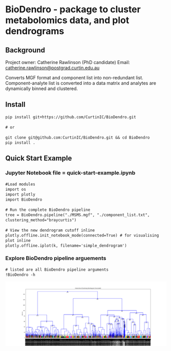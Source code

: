 # BioDendro - package to cluster metabolomics data, and plot dendrograms

## Background
Project owner: Catherine Rawlinson (PhD candidate)
Email: catherine.rawlinson@postgrad.curtin.edu.au

Converts MGF format and component list into non-redundant list.
Component-analyte list is converted into a data matrix and analytes are dynamically binned and clustered.

## Install

```
pip install git+https://github.com/CurtinIC/BioDendro.git

# or

git clone git@github.com:CurtinIC/BioDendro.git && cd BioDendro
pip install .
```

## Quick Start Example

### Jupyter Notebook file = quick-start-example.ipynb
```
#Load modules
import os
import plotly
import BioDendro

# Run the complete BioDendro pipeline
tree = BioDendro.pipeline("./MSMS.mgf", "./component_list.txt", clustering_method="braycurtis")

# View the new dendrogram cutoff inline
plotly.offline.init_notebook_mode(connected=True) # for visualising plot inline
plotly.offline.iplot(k, filename='simple_dendrogram')

```
### Explore BioDendro pipeline arguements 

```
# listed are all BioDendro pipeline arguments
!BioDendro -h
```

![Scheme](cluster-d10.png "Clustering")

